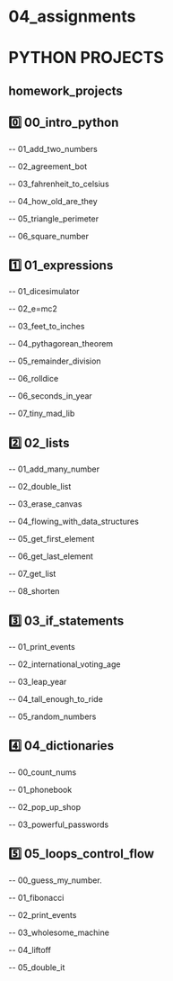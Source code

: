 # 04_assignments
# PYTHON PROJECTS
## homework_projects
 ## 0️⃣  00_intro_python
 -- 01_add_two_numbers
 
 -- 02_agreement_bot
 
 -- 03_fahrenheit_to_celsius
 
 -- 04_how_old_are_they
 
 -- 05_triangle_perimeter
 
 -- 06_square_number
 
 ## 1️⃣  01_expressions
 -- 01_dicesimulator

 -- 02_e=mc2

 -- 03_feet_to_inches

 -- 04_pythagorean_theorem

 -- 05_remainder_division

 -- 06_rolldice

 -- 06_seconds_in_year

 -- 07_tiny_mad_lib 
 ## 2️⃣ 02_lists
 -- 01_add_many_number

 -- 02_double_list

 -- 03_erase_canvas

 -- 04_flowing_with_data_structures

 -- 05_get_first_element

 -- 06_get_last_element

 -- 07_get_list

 -- 08_shorten
## 3️⃣ 03_if_statements
-- 01_print_events

-- 02_international_voting_age

-- 03_leap_year

-- 04_tall_enough_to_ride

-- 05_random_numbers
## 4️⃣ 04_dictionaries
-- 00_count_nums

-- 01_phonebook

-- 02_pop_up_shop

-- 03_powerful_passwords
## 5️⃣  05_loops_control_flow
-- 00_guess_my_number.

-- 01_fibonacci

-- 02_print_events

-- 03_wholesome_machine

-- 04_liftoff 

-- 05_double_it 
 
